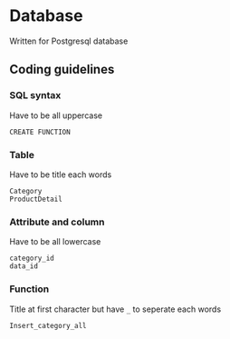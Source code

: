 # Database

Written for Postgresql database

## Coding guidelines

### SQL syntax

Have to be all uppercase

```
CREATE FUNCTION
```

### Table

Have to be title each words

```
Category
ProductDetail
```

### Attribute and column

Have to be all lowercase

```
category_id
data_id
```

### Function

Title at first character but have `_` to seperate each words

```
Insert_category_all
```
